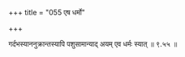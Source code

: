 +++
title = "055 एष धर्मो"

+++

गर्दभस्याननुक्रान्तस्यापि पशुसामान्याद् अयम् एव धर्मः स्यात् ॥ ९.५५ ॥